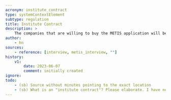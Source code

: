 ```yaml
---
acronym: institute_contract
type: systemContextElement
subtype: regulation
title: Institute Contract
description: >
    The companies that are willing to buy the METIS application will be having a binding on the basis of a contract. 
author:
    - hn
sources:
    - reference: [interview, metis_interview, ""]
history:
    v1:
        date: 2023-06-07
        comment: initially created
ignore: 
todo:
    - (sb) Source without minutes pointing to the exact location
    - (sb) What is an "institute contract"? Please elaborate. I have never heard of this term. What is it in German?
---
```




